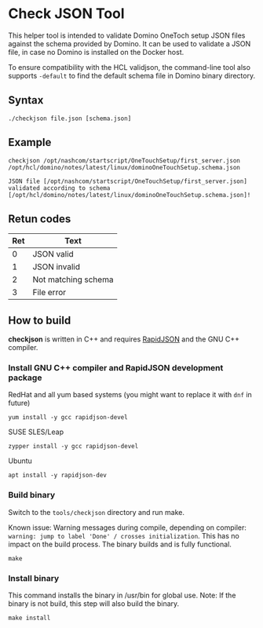 # Check JSON Tool

This helper tool is intended to validate Domino OneToch setup JSON files against the schema provided by Domino.
It can be used to validate a JSON file, in case  no Domino is installed on the Docker host.

To ensure compatibility with the HCL validjson, the command-line tool also supports `-default` to find the default schema file in Domino binary directory.

## Syntax


```
./checkjson file.json [schema.json]
```


## Example

```
checkjson /opt/nashcom/startscript/OneTouchSetup/first_server.json /opt/hcl/domino/notes/latest/linux/dominoOneTouchSetup.schema.json

JSON file [/opt/nashcom/startscript/OneTouchSetup/first_server.json] validated according to schema [/opt/hcl/domino/notes/latest/linux/dominoOneTouchSetup.schema.json]!

```

## Retun codes


 Ret | Text |
| :------- | --- |
| 0 | JSON valid
| 1 | JSON invalid
| 2 | Not matching schema
| 3 | File error


## How to build

**checkjson** is written in C++ and requires [RapidJSON](https://rapidjson.org/) and the GNU C++ compiler.


### Install GNU C++ compiler and RapidJSON development package


RedHat and all yum based systems (you might want to replace it with `dnf` in future)

```
yum install -y gcc rapidjson-devel
```

SUSE SLES/Leap

```
zypper install -y gcc rapidjson-devel
```

Ubuntu

```
apt install -y rapidjson-dev
```

### Build binary

Switch to the `tools/checkjson` directory and run make.

Known issue: Warning messages during compile, depending on compiler: `warning: jump to label 'Done' / crosses initialization`.
This has no impact on the build process. The binary builds and is fully functional.


```
make
```

### Install binary

This command installs the binary in /usr/bin for global use.
Note: If the binary is not build, this step will also build the binary.

```
make install
```

